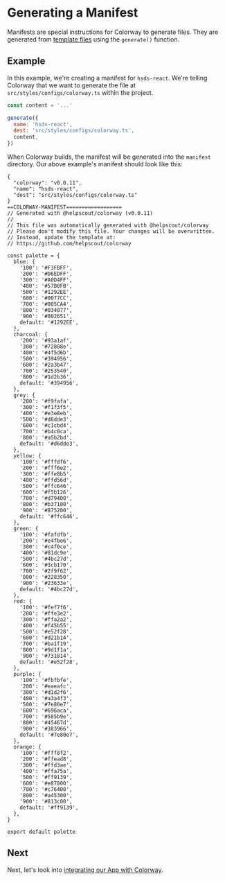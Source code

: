 # Generating a Manifest

Manifests are special instructions for Colorway to generate files. They are generated from [template files](./templates.md) using the `generate()` function.

## Example

In this example, we're creating a manifest for `hsds-react`. We're telling Colorway that we want to generate the file at `src/styles/configs/colorway.ts` within the project.

```js
const content = '...'

generate({
  name: 'hsds-react',
  dest: 'src/styles/configs/colorway.ts',
  content,
})
```

When Colorway builds, the manifest will be generated into the `manifest` directory. Our above example's manifest should look like this:

```
{
  "colorway": "v0.0.11",
  "name": "hsds-react",
  "dest": "src/styles/configs/colorway.ts"
}
==COLORWAY-MANIFEST==================
// Generated with @helpscout/colorway (v0.0.11)
//
// This file was automatically generated with @helpscout/colorway
// Please don't modify this file. Your changes will be overwritten.
// Instead, update the template at:
// https://github.com/helpscout/colorway

const palette = {
  blue: {
    '100': '#F3FBFF',
    '200': '#D6EDFF',
    '300': '#A0D4FF',
    '400': '#57B0FB',
    '500': '#1292EE',
    '600': '#0077CC',
    '700': '#005CA4',
    '800': '#034077',
    '900': '#002651',
    default: '#1292EE',
  },
  charcoal: {
    '200': '#93a1af',
    '300': '#72808e',
    '400': '#4f5d6b',
    '500': '#394956',
    '600': '#2a3b47',
    '700': '#253540',
    '800': '#1d2b36',
    default: '#394956',
  },
  grey: {
    '200': '#f9fafa',
    '300': '#f1f3f5',
    '400': '#e3e8eb',
    '500': '#d6dde3',
    '600': '#c1cbd4',
    '700': '#b4c0ca',
    '800': '#a5b2bd',
    default: '#d6dde3',
  },
  yellow: {
    '100': '#fffdf6',
    '200': '#fff6e2',
    '300': '#ffe8b5',
    '400': '#ffd56d',
    '500': '#ffc646',
    '600': '#f5b126',
    '700': '#d79400',
    '800': '#b37100',
    '900': '#875200',
    default: '#ffc646',
  },
  green: {
    '100': '#fafdfb',
    '200': '#e4fbe6',
    '300': '#c4f0ce',
    '400': '#81dc9e',
    '500': '#4bc27d',
    '600': '#3cb170',
    '700': '#2f9f62',
    '800': '#228350',
    '900': '#23633e',
    default: '#4bc27d',
  },
  red: {
    '100': '#fef7f6',
    '200': '#ffe3e2',
    '300': '#ffa2a2',
    '400': '#f45b55',
    '500': '#e52f28',
    '600': '#d21b14',
    '700': '#ba1f19',
    '800': '#9d1f1a',
    '900': '#731814',
    default: '#e52f28',
  },
  purple: {
    '100': '#fbfbfe',
    '200': '#eaeafc',
    '300': '#d1d2f6',
    '400': '#a3a4f3',
    '500': '#7e80e7',
    '600': '#696aca',
    '700': '#585b9e',
    '800': '#45467d',
    '900': '#383966',
    default: '#7e80e7',
  },
  orange: {
    '100': '#fff8f2',
    '200': '#ffead8',
    '300': '#ffd3ae',
    '400': '#ffa75a',
    '500': '#ff9139',
    '600': '#e87800',
    '700': '#c76400',
    '800': '#a45300',
    '900': '#813c00',
    default: '#ff9139',
  },
}

export default palette
```

## Next

Next, let's look into [integrating our App with Colorway](./integration.md).
